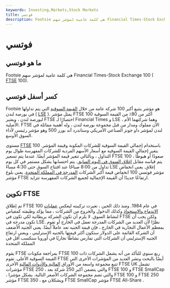 ```yaml
---
keywords: Investing,Markets,Stock Markets
title: فوتسي
description: Footsie هي كلمة عامية لمؤشر سهم Financial Times-Stock Exchange 100 (FTSE 100).
---
```


# فوتسي
## ما هو فوتسي

Footsie هي كلمة عامية لمؤشر سهم Financial Times-Stock Exchange 100 ( [FTSE](/ftse) 100).

## كسر أسفل فوتسي

Footsie هو مؤشر يتتبع أكبر 100 شركة عامة من خلال [القيمة السوقية](/marketcapitalization) التي يتم تداولها في بورصة لندن ( [LSE](/lse) ). يمثل مؤشر FTSE 100 أكثر من 80٪ من القيمة السوقية لبورصة لندن ، ويعتبر FTSE اختصارًا لـ Financial Times و LSE ، وهما شركتهما الأم الأصلية. FTSE الآن مملوك ومدار من قبل مجموعة بورصة لندن ، وله أهمية مماثلة في لندن لمؤشر داو جونز الصناعي الأمريكي وستاندرد آند بورز 500 وهو مؤشر رئيسي لأداء السوق الأوسع.

مستوى [FTSE](/ftse) 100 باستخدام إجمالي القيمة السوقية للشركات المكونة وقيمة المؤشر. يتغير إجمالي القيمة السوقية مع أسعار الأسهم الفردية للشركات المفهرسة طوال يوم التداول ، وبالتالي تتغير قيمة المؤشر أيضًا. عندما يتم تسعير FTSE 100 صعودًا أو هبوطًا ، يتم قياسه مقابل [إغلاق السوق في اليوم السابق](/close). يتم احتسابها بشكل مستمر في كل يوم تداول من 8:00 صباحًا عند افتتاح السوق حتى 4:30 مساءً LSE إغلاق. يعني انخفاض مؤشر فوتسي 100 انخفاض قيمة أكبر الشركات [المدرجة في المملكة المتحدة](/listed). يعني بلوغ مؤشر FTSE ارتفاعًا جديدًا أن القيمة الإجمالية لجميع الشركات المفهرسة تتزايد.

## تكوين FTSE

تم إطلاق FTSE 100 في عام 1984. ومنذ ذلك الحين ، تغيرت تركيبته ليعكس [عمليات الاندماج والاستحواذ](/mergersandacquisitions) وكذلك الدخول والخروج من الشركات ، مما يؤكد وظيفته كمقياس لنشاط السوق. لا يلزم أن تكون الشركة بريطانية لكي تكون في FTSE ولكن يجب أن تكون مدرجة في LSE. نظرًا لأن العديد من الشركات المدرجة تعمل في الخارج أو تقوم بمعظم الأعمال التجارية في الخارج ، فإن قيمة الجنيه تعد عاملاً أيضًا. يعني الجنيه الأضعف أن الشركة القائمة على الدولار ستكون أكثر قيمتها بالجنيه الإسترليني ، ويعني ارتفاع الجنيه الإسترليني أن الشركات التي تمارس نشاطًا تجاريًا في أوروبا ستكسب أقل في المملكة المتحدة

يقوم FTSE بمراجعة مكونات FTSE 100 ربع سنوي للتأكد من أنه يشمل الشركات ذات القيمة السوقية الأعلى. تقوم FTSE أيضًا بالبحث ونشر العديد من المؤشرات الأخرى التي تتبع مجموعة واسعة من الأوراق [المالية والأدوات المالية](/financialinstrument) الأخرى FTSE UK تشمل مؤشرات FTSE 250 ، والتي يتضمن أكبر 250 شركة بعد FTSE 100 و FTSE SmallCap ، والتي تضم مجموعة الشركات الأصغر التالية. يشكل مؤشرا FTSE 100 و FTSE 250 مؤشر FTSE 350 ، ويشكلان مع FTSE SmallCap مؤشر FTSE All-Share .

